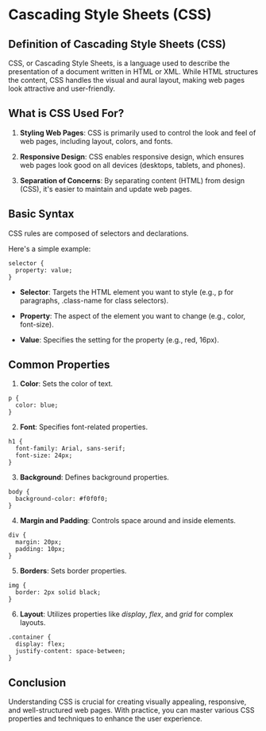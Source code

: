 # Cascading Style Sheets (CSS)

## Definition of Cascading Style Sheets (CSS)

CSS, or Cascading Style Sheets, is a language used to describe the presentation of a document written in HTML or XML. While HTML structures the content, CSS handles the visual and aural layout, making web pages look attractive and user-friendly.

## What is CSS Used For?
1. **Styling Web Pages**: CSS is primarily used to control the look and feel of web pages, including layout, colors, and fonts.

2. **Responsive Design**: CSS enables responsive design, which ensures web pages look good on all devices (desktops, tablets, and phones).

3. **Separation of Concerns**: By separating content (HTML) from design (CSS), it's easier to maintain and update web pages.

## Basic Syntax
CSS rules are composed of selectors and declarations. 

Here's a simple example:
```
selector {
  property: value;
}
```
- **Selector**: Targets the HTML element you want to style (e.g., p for paragraphs, .class-name for class selectors).

- **Property**: The aspect of the element you want to change (e.g., color, font-size).

- **Value**: Specifies the setting for the property (e.g., red, 16px).

## Common Properties
1. **Color**: Sets the color of text.
```
p {
  color: blue;
}
```
2. **Font**: Specifies font-related properties.
```
h1 {
  font-family: Arial, sans-serif;
  font-size: 24px;
}
```
3. **Background**: Defines background properties.
```
body {
  background-color: #f0f0f0;
}
```
4. **Margin and Padding**: Controls space around and inside elements.
```
div {
  margin: 20px;
  padding: 10px;
}
```
5. **Borders**: Sets border properties.
```
img {
  border: 2px solid black;
}
```
6. **Layout**: Utilizes properties like *display*, *flex*, and *grid* for complex layouts.
```
.container {
  display: flex;
  justify-content: space-between;
}
```

## Conclusion
Understanding CSS is crucial for creating visually appealing, responsive, and well-structured web pages. With practice, you can master various CSS properties and techniques to enhance the user experience.